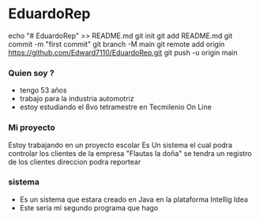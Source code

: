 # EduardoRep
echo "# EduardoRep" >> README.md
git init
git add README.md
git commit -m "first commit"
git branch -M main
git remote add origin https://github.com/Edward7110/EduardoRep.git
git push -u origin main
### Quien soy ?
- tengo 53 años
- trabajo para la industria automotriz
- estoy estudiando el 8vo tetramestre en Tecmilenio On Line

### Mi proyecto 
Estoy trabajando en un proyecto escolar
Es Un sistema el cual podra controlar los clientes de la empresa "Flautas la doña"
se tendra un registro de los clientes
direccion
podra reportear

### sistema 
- Es un sistema que estara creado en Java en la plataforma Intellig Idea
- Este seria mi segundo programa que hago 
